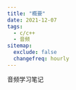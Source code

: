 ```yaml
---
title: "概要"
date: 2021-12-07
tags:
  - c/c++
  - 音频
sitemap:
  exclude: false
  changefreq: hourly
---
```


音频学习笔记
